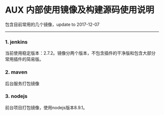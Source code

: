 AUX 内部使用镜像及构建源码使用说明
======================================

包含目前常用的几个镜像，update to 2017-12-07

-------------------

### 1. jenkins

当前使用稳定版本：2.7.2。镜像分两个版本，不包含插件的干净版和包含大部分常用插件的简易版。


### 2. maven

后台服务打包镜像

### 3. nodejs

前台项目打包镜像，使用nodejs版本8.9.1。


